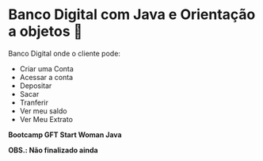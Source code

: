 # Banco Digital com Java e Orientação a objetos 🏦

Banco Digital onde o cliente pode:
- Criar uma Conta
- Acessar a conta 
- Depositar
- Sacar
- Tranferir
- Ver meu saldo
- Ver Meu Extrato

**Bootcamp GFT Start Woman Java**

**OBS.: Não finalizado ainda**
